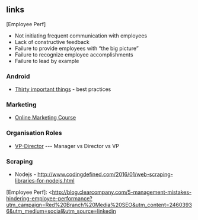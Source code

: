 ## links

[Employee Perf]
- Not initiating frequent communication with employees
- Lack of constructive feedback
- Failure to provide employees with “the big picture”
- Failure to recognize employee accomplishments
- Failure to lead by example


### Android
  - [Thirty important things] - best practices

### Marketing
  - [Online Marketing Course]

### Organisation Roles
  - [VP-Director] --- Manager vs Director vs VP

### Scraping
  - Nodejs - http://www.codingdefined.com/2016/01/web-scraping-libraries-for-nodejs.html
  

[Thirty important things]: <https://medium.com/@cesarmcferreira/building-android-apps-30-things-that-experience-made-me-learn-the-hard-way-313680430bf9#.u2ehalkqd>
[Online Marketing Course]: <https://www.quicksprout.com/the-beginners-guide-to-online-marketing-chapter-1/>
[Employee Perf]: <http://blog.clearcompany.com/5-management-mistakes-hindering-employee-performance?utm_campaign=Red%20Branch%20Media%20SEO&utm_content=24603936&utm_medium=social&utm_source=linkedin
>
[VP-Director]:<https://www.quora.com/What-qualities-and-skills-separate-an-Engineering-Manager-vs-Director-of-Engineering-vs-VP-of-Engineering>



